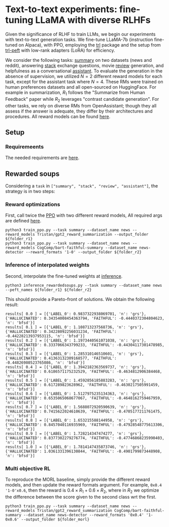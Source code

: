 # Text-to-text experiments: fine-tuning LLaMA with diverse RLHFs

Given the significance of RLHF to train LLMs, we begin our experiments with text-to-text generation tasks. We fine-tune LLaMA-7b (instruction fine-tuned on Alpaca), with PPO, employing the [trl](https://github.com/lvwerra/trl/) package and the setup from [trl-peft](https://huggingface.co/blog/trl-peft) with low-rank adapters (LoRA) for efficiency.

We consider the following tasks: [summary](tasks/summary.py) on two datasets (news and reddit), answering [stack](tasks/stack.py) exchange questions, movie [review](tasks/review.py) generation, and helpfulness as a conversational [assistant](tasks/assistant.py). To evaluate the generation in the absence of supervision, we utilized $N=2$ different reward models for each task, except for the assistant task where $N=4$. These RMs were trained on human preferences datasets and all open-sourced on HuggingFace. For example in summarization, $R_1$ follows the "Summarize from Human Feedback" paper while $R_2$ leverages "contrast candidate generation". For other tasks, we rely on diverse RMs from OpenAssistant; though they all assess if the answer is adequate, they differ by their architectures and procedures. All reward models can be found [here](utils/args_utils.py).

## Setup

### Requiremeents

The needed requirements are [here](llama/requirements.txt).

## Rewarded soups

Considering a `task` in `["summary", "stack", "review", "assistant"]`, the strategy is in two steps:

### Reward optimizations

First, call twice the [PPO](train_ppo.py) with two different reward models,
All required args are defined [here](utils/args_utils.py).

```
python3 train_ppo.py --task summary --dataset_name news --reward_models Tristan/gpt2_reward_summarization --output_folder ${folder_r1}
python3 train_ppo.py --task summary --dataset_name news --reward_models CogComp/bart-faithful-summary --dataset_name news-detector --reward_formats '1-0' --output_folder ${folder_r2}
```


### Inference of interpolated weights

Second, interpolate the fine-tuned weights at [inference](inference_rewardedsoups.py).

```
python3 inference_rewardedsoups.py --task summary --dataset_name news --peft_names ${folder_r1} ${folder_r2}
```

This should provide a Pareto-front of solutions. We obtain the following result:

```
results[ 0.0 ] = [{'LABEL_0': 0.9837322938069701, 'n': 'grs'}, {'HALLUCINATED': 0.34354008454363794, 'FAITHFUL': -0.4440372304804623, 'n': 'bfsd'}]
results[ 0.1 ] = [{'LABEL_0': 1.108713237568736, 'n': 'grs'}, {'HALLUCINATED': 0.34228092256031234, 'FAITHFUL': -0.44228213937953115, 'n': 'bfsd'}]
results[ 0.2 ] = [{'LABEL_0': 1.1973440561071038, 'n': 'grs'}, {'HALLUCINATED': 0.3337066343799233, 'FAITHFUL': -0.44304117301478985, 'n': 'bfsd'}]
results[ 0.3 ] = [{'LABEL_0': 1.285310146510601, 'n': 'grs'}, {'HALLUCINATED': 0.41363132309168577, 'FAITHFUL': -0.44826980523765086, 'n': 'bfsd'}]
results[ 0.4 ] = [{'LABEL_0': 1.3942182363569737, 'n': 'grs'}, {'HALLUCINATED': 0.6186571175232529, 'FAITHFUL': -0.4634812906384468, 'n': 'bfsd'}]
results[ 0.5 ] = [{'LABEL_0': 1.4592856185883283, 'n': 'grs'}, {'HALLUCINATED': 0.617289823628962, 'FAITHFUL': -0.4630217505991459, 'n': 'bfsd'}]
results[ 0.6 ] = [{'LABEL_0': 1.5127975235134363, 'n': 'grs'}, {'HALLUCINATED': 0.6535065068677067, 'FAITHFUL': -0.4648162759467959, 'n': 'bfsd'}]
results[ 0.7 ] = [{'LABEL_0': 1.5688072920590639, 'n': 'grs'}, {'HALLUCINATED': 0.7415622024610639, 'FAITHFUL': -0.4705177211761475, 'n': 'bfsd'}]
results[ 0.8 ] = [{'LABEL_0': 1.653215588144958, 'n': 'grs'}, {'HALLUCINATED': 0.8457040116935969, 'FAITHFUL': -0.47928548775613306, 'n': 'bfsd'}]
results[ 0.9 ] = [{'LABEL_0': 1.728214347474277, 'n': 'grs'}, {'HALLUCINATED': 0.8377302279276774, 'FAITHFUL': -0.47746868235990403, 'n': 'bfsd'}]
results[ 1.0 ] = [{'LABEL_0': 1.7814147435873746, 'n': 'grs'}, {'HALLUCINATED': 1.0361331396130844, 'FAITHFUL': -0.4901799873448908, 'n': 'bfsd'}]
```


### Multi objective RL

To reproduce the MORL baseline, simply provide the different reward models, and then update the reward formats argument. For example, `0x0.4 '1-0'x0.6`, then the reward is $0.4 \times R_1 + 0.6 \times R_2$, where in $R_2$ we optimize the difference between the score given to the second class wrt the first.

```
python3 train_ppo.py --task summary --dataset_name news --reward_models Tristan/gpt2_reward_summarization CogComp/bart-faithful-summary --dataset_name news-detector --reward_formats '0x0.4' '1-0x0.6' --output_folder ${folder_morl}
```

